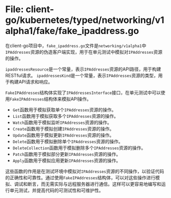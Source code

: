 # File: client-go/kubernetes/typed/networking/v1alpha1/fake/fake_ipaddress.go

在client-go项目中，`fake_ipaddress.go`文件是`networking/v1alpha1`中`IPAddresses`资源的伪造客户端实现，用于在单元测试中模拟对`IPAddresses`资源的操作。

`ipaddressesResource`是一个常量，表示`IPAddresses`资源的API路径，用于构建RESTful请求。
`ipaddressesKind`是一个常量，表示`IPAddresses`资源的类型，用于构建API请求和响应。

`FakeIPAddresses`结构体实现了`IPAddressesInterface`接口，在单元测试中可以使用`FakeIPAddresses`结构体来模拟API操作。

- `Get`函数用于模拟获取单个`IPAddresses`资源的操作。
- `List`函数用于模拟获取多个`IPAddresses`资源的操作。
- `Watch`函数用于模拟监听`IPAddresses`资源的操作。
- `Create`函数用于模拟创建`IPAddresses`资源的操作。
- `Update`函数用于模拟更新`IPAddresses`资源的操作。
- `Delete`函数用于模拟删除单个`IPAddresses`资源的操作。
- `DeleteCollection`函数用于模拟删除多个`IPAddresses`资源的操作。
- `Patch`函数用于模拟部分更新`IPAddresses`资源的操作。
- `Apply`函数用于模拟应用更新`IPAddresses`资源的操作。

这些函数的作用是在测试环境中模拟对`IPAddresses`资源的不同操作，以验证代码的正确性和可靠性。通过使用`FakeIPAddresses`结构体，可以对这些操作进行模拟、调试和断言，而无需实际与远程服务器进行通信。这样可以更容易地编写和运行单元测试，并提高代码的可测试性和可维护性。

